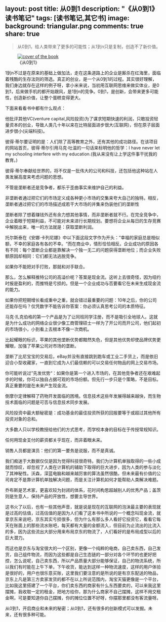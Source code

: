 layout: post
title: 从0到1
description: "《从0到1》读书笔记"
tags: [读书笔记,其它书]
image:
background: triangular.png
comments: true
share: true
---

>从0到1，给人类带来了更多的可能性；从1到n只是复制，创造不了新价值。

<figure>
    <a href="http://img11.360buyimg.com//n0/jfs/t592/104/1250911507/237084/f6e10b37/54c1b41fN6f6df837.jpg">
        <img src="http://img11.360buyimg.com//n0/jfs/t592/104/1250911507/237084/f6e10b37/54c1b41fN6f6df837.jpg" alt="cover of the book" />
    </a>
    <figcaption>《从0到1》</figcaption>
</figure>

<!--more-->

1到n不过是在原来的基础上做加法，走在这条道路上的企业是厮杀在红海里，面临着残酷的生存法则的筛选。真正的创业，是一个从0到1的过程。其实很好理解，我们身边就存在这样的例子呀，拿小米来说，当初用互联网思维来做实体业，是0到1，后来做手机的都开始跟风，是1到n的竞争。0到1，是创新，会带来更多可能性，创造新价值，让整个蛋糕变得更大。

下面来看看书中都有什么观点：

他批评其他VC(venture capital,风险投资)为了谋求短期快速的利润，只敢投资轻量资本的创业，导致人类几十年以来在比特层面进步很大(互联网)，但在原子层面进步很小(尖端科技)。

彼得·蒂尔要证明的是：人们除了高等教育之外，还有其他的成功路径。在该项目的网站首页，彼得·蒂尔引用马克·吐温的一句话来标明他的哲学：I have never let my schooling interfere with my education.(我从来没有让上学这件事干扰我的教育。)

彼得·蒂尔奉献给世界的，将不仅是一批伟大的公司和科技，还包括他这种站在人类发展高度来考虑问题的思想。

不管是垄断者还是竞争者，都乐于歪曲事实来维护自己的利益。

非垄断者通过把它们的市场定义成各种更小市场的交集来夸大自己的独特。相反，垄断者通过把它们的市场描述成若干大市场的并集来伪装他们的垄断性

垄断者除了想着赚钱外还有余力想其他事情，而非垄断者就不行。在完全竞争中，企业着眼于短期利益，不可能对未来进行长期规划。要想将企业从每日的生存竞赛中解脱出来，唯一的方法就是：获取垄断利润。

托尔斯泰在《安娜·卡列尼娜》中以下面这段文字作为开头：”幸福的家庭总是相似额，不幸的家庭各有各的不幸。“而在商业中，情形恰恰相反。企业成功的原因各有不同：每个垄断企业都是靠解决一个独一无二的问题获得垄断地位；而企业失败额原因却相同：它们都无法逃脱竞争。

如果你不能把对手打败，那就和对手联合。

那么，怎么解释推特公司的高溢价呢？答案是现金流。这听上去很奇怪，因为纽约时报是盈利的，而推特是亏损的。但是一个企业成功与否要看它在未来生成现金流的能力。

如果你把短期增长看成重中之重，就会错过最重要的问题：10年之后，你的公司还能存在吗？仅凭数字不能告诉你答案：你必须认真思考公司的本质特征。

马克·扎克伯格的第一个产品是为了让同班同学注册，而不是吸引全地球人。这就是为什么成功的网络企业很少像工商管理硕士一样为了开公司而开公司，他们起初的市场很小，小到看上去根本不像一次商机。

比起耀眼的标识，苹果的其他垄断优势都黯然失色，但是其他优势却使品牌优势更耀眼，加强了苹果公司对市场的垄断。

垄断了比尼宝宝的交易后，eBay并没有直接跳到跑车或工业二手货上，而是依旧迎合小型收藏家，一直到它成为人们最信赖的可以交易任何物品的网上交易市场。

你可能听说过”先发优势“：如果你是第一个进入市场的，在其他竞争者还在艰难起步的时候，你可以独自占据可观的市场份额。但先行一步只是个策略，不是目标。真正重要的是在未来产生现金流。

倒摩尔定律解释了药物开发面临的困境。信息技术这些年发展得越来越快，而生物技术面临的问题是可否与信息技术同步发展。

风险投资中最大额秘密是：成功基金的最佳投资所获的回报要等于或超过其他所有投资对象的总和。

大多数人只以学校教授给他们的方式思考，而学校本身的目标在于传授常规知识。

任何用现金支付的薪资都关乎现在，而非着眼未来。

销售人员都是演员：他们的第一要务是说服，而不是真诚。

我们痴迷于大数据仅仅是因为觉得科技很奇特。我们为计算机单独取得的一些小成就而惊叹，却忽视了人类在计算机的辅助下取得的巨大进步，因为人类的参与淡化了其神秘性。沃森，深蓝电脑和越来越厉害的算法虽然很酷，但未来最有价值的公司肯定不是靠计算机单独解决问题，而是关注计算机如何才能帮助人类解决难题。

乔布斯是艺术家，更喜欢较为封闭的体系，花时间构思超越别人的优秀产品；盖茨则是生意人，保持产品的开放性，想要主导世界。

这书火了以后，也有一些其他声音，就是说是现在的互联网的泡沫最主要的表现就是过高的估值，过高估值的是因为人们看了这本书中所说的一个概念叫现金流，就拿京东来说吧，京东其实亏损很多，但为什么有那么多人看好它投资它，看看它每天在账面上的那些流水账吧，每天都有大量的金额流入，但目前为止流出的比流入的多，因为这些流出大部分用来布局京东的物流了，人们看好的是布局成型以后的巨大潜力。

而这也是京东与淘宝很大的一个区别，更像一个纯粹的电商，自己卖东西，自己发货，自己组件物流，而因为这些都是自己生态链的一部分对各个环节的也更好把控，怎么说呢，自己卖东西，所以产品质量大部分能够保证，自己的物流系统，所以我们有时能在上午下单，下午收货，能达到这样一种物流速度，这样的用户体验是很好的，用户也很乐意买账，这里我们要注意的是所说的是有京东配送的物品，京东上凡是第三方卖家发货的都不在以上所说范围内，淘宝天猫更像是一个平台，比如我这里搭建了一个平台，你们卖东西的商家有什么东西要卖的，可以来我这里摆摊，我收取一定的租金，把地方给你，那为什么商家不自己摆摊，这样不用交租金啊，可是要知道你自己摆摊，你的摊位位置不好呀，你摆那里都没有客流量呀。

从0到1，开启商业和未来的秘密；从0到1，还有很多的创新模式可以发掘。未来，还有很多种可能。